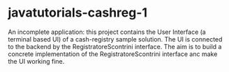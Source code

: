 # javatutorials-cashreg-1
An incomplete application: this project contains the User Interface (a terminal based UI) of a cash-registry sample solution. The UI is connected to the backend by the RegistratoreScontrini interface. 
The aim is to build a concrete implementation of the RegistratoreScontrini interface anc make the UI working fine.
